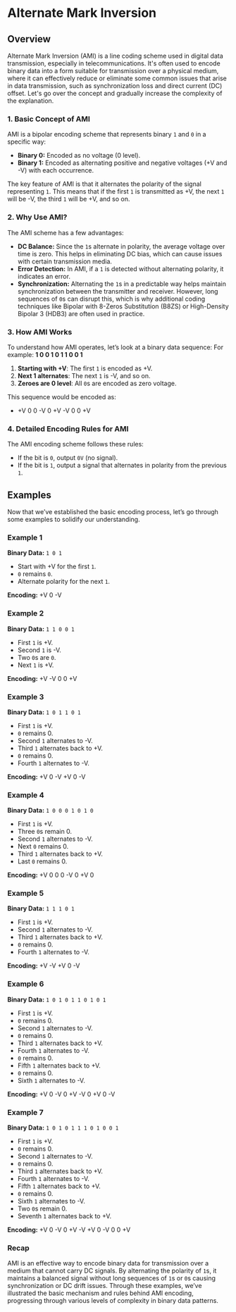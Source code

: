 # Alternate Mark Inversion

## Overview

Alternate Mark Inversion (AMI) is a line coding scheme used in digital data transmission, especially in telecommunications. It's often used to encode binary data into a form suitable for transmission over a physical medium, where it can effectively reduce or eliminate some common issues that arise in data transmission, such as synchronization loss and direct current (DC) offset. Let's go over the concept and gradually increase the complexity of the explanation.

### 1\. Basic Concept of AMI

AMI is a bipolar encoding scheme that represents binary `1` and `0` in a specific way:

* **Binary 0:** Encoded as no voltage (0 level).
* **Binary 1:** Encoded as alternating positive and negative voltages (+V and -V) with each occurrence.

The key feature of AMI is that it alternates the polarity of the signal representing `1`. This means that if the first `1` is transmitted as +V, the next `1` will be -V, the third `1` will be +V, and so on.

### 2\. Why Use AMI?

The AMI scheme has a few advantages:

* **DC Balance:** Since the `1`s alternate in polarity, the average voltage over time is zero. This helps in eliminating DC bias, which can cause issues with certain transmission media.
* **Error Detection:** In AMI, if a `1` is detected without alternating polarity, it indicates an error.
* **Synchronization:** Alternating the `1`s in a predictable way helps maintain synchronization between the transmitter and receiver. However, long sequences of `0`s can disrupt this, which is why additional coding techniques like Bipolar with 8-Zeros Substitution (B8ZS) or High-Density Bipolar 3 (HDB3) are often used in practice.

### 3\. How AMI Works

To understand how AMI operates, let’s look at a binary data sequence: For example: **1 0 0 1 0 1 1 0 0 1**

1. **Starting with +V**: The first `1` is encoded as +V.
2. **Next 1 alternates**: The next `1` is -V, and so on.
3. **Zeroes are 0 level**: All `0`s are encoded as zero voltage.

This sequence would be encoded as:

* +V 0 0 -V 0 +V -V 0 0 +V

### 4\. Detailed Encoding Rules for AMI

The AMI encoding scheme follows these rules:

* If the bit is `0`, output `0V` (no signal).
* If the bit is `1`, output a signal that alternates in polarity from the previous `1`.

## Examples

Now that we’ve established the basic encoding process, let’s go through some examples to solidify our understanding.

### Example 1

**Binary Data:** `1 0 1`

* Start with +V for the first `1`.
* `0` remains `0`.
* Alternate polarity for the next `1`.

**Encoding:** +V 0 -V

### Example 2

**Binary Data:** `1 1 0 0 1`

* First `1` is +V.
* Second `1` is -V.
* Two `0`s are `0`.
* Next `1` is +V.

**Encoding:** +V -V 0 0 +V

### Example 3

**Binary Data:** `1 0 1 1 0 1`

* First `1` is +V.
* `0` remains 0.
* Second `1` alternates to -V.
* Third `1` alternates back to +V.
* `0` remains 0.
* Fourth `1` alternates to -V.

**Encoding:** +V 0 -V +V 0 -V

### Example 4

**Binary Data:** `1 0 0 0 1 0 1 0`

* First `1` is +V.
* Three `0`s remain 0.
* Second `1` alternates to -V.
* Next `0` remains 0.
* Third `1` alternates back to +V.
* Last `0` remains 0.

**Encoding:** +V 0 0 0 -V 0 +V 0

### Example 5

**Binary Data:** `1 1 1 0 1`

* First `1` is +V.
* Second `1` alternates to -V.
* Third `1` alternates back to +V.
* `0` remains 0.
* Fourth `1` alternates to -V.

**Encoding:** +V -V +V 0 -V

### Example 6

**Binary Data:** `1 0 1 0 1 1 0 1 0 1`

* First `1` is +V.
* `0` remains 0.
* Second `1` alternates to -V.
* `0` remains 0.
* Third `1` alternates back to +V.
* Fourth `1` alternates to -V.
* `0` remains 0.
* Fifth `1` alternates back to +V.
* `0` remains 0.
* Sixth `1` alternates to -V.

**Encoding:** +V 0 -V 0 +V -V 0 +V 0 -V

### Example 7

**Binary Data:** `1 0 1 0 1 1 1 0 1 0 0 1`

* First `1` is +V.
* `0` remains 0.
* Second `1` alternates to -V.
* `0` remains 0.
* Third `1` alternates back to +V.
* Fourth `1` alternates to -V.
* Fifth `1` alternates back to +V.
* `0` remains 0.
* Sixth `1` alternates to -V.
* Two `0`s remain 0.
* Seventh `1` alternates back to +V.

**Encoding:** +V 0 -V 0 +V -V +V 0 -V 0 0 +V

### Recap

AMI is an effective way to encode binary data for transmission over a medium that cannot carry DC signals. By alternating the polarity of `1`s, it maintains a balanced signal without long sequences of `1`s or `0`s causing synchronization or DC drift issues. Through these examples, we’ve illustrated the basic mechanism and rules behind AMI encoding, progressing through various levels of complexity in binary data patterns.
